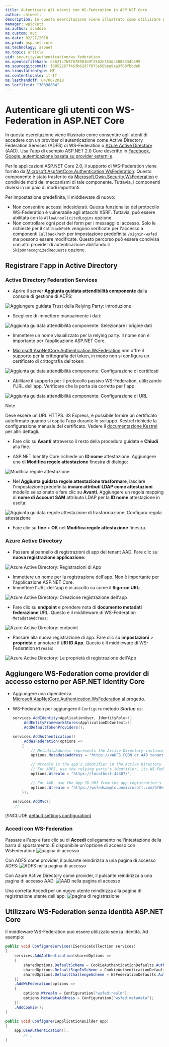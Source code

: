 ```yaml
---
title: Autenticare gli utenti con WS-Federation in ASP.NET Core
author: chlowell
description: In questa esercitazione viene illustrato come utilizzare WS-Federation in un'applicazione ASP.NET Core.
manager: wpickett
ms.author: scaddie
ms.custom: mvc
ms.date: 02/27/2018
ms.prod: asp.net-core
ms.technology: aspnet
ms.topic: article
uid: security/authentication/ws-federation
ms.openlocfilehash: d4621c7b97678903b9f2562e353da3883334b599
ms.sourcegitcommit: f8852267f463b62d7f975e56bea9aa3f68fbbdeb
ms.translationtype: MT
ms.contentlocale: it-IT
ms.lasthandoff: 04/06/2018
ms.locfileid: "30898804"
---
```

# <a name="authenticate-users-with-ws-federation-in-aspnet-core"></a>Autenticare gli utenti con WS-Federation in ASP.NET Core

In questa esercitazione viene illustrato come consentire agli utenti di accedere con un provider di autenticazione come Active Directory Federation Services (ADFS) di WS-Federation o [Azure Active Directory](/azure/active-directory/) (AAD). Usa l'app di esempio ASP.NET 2.0 Core descritto in [Facebook, Google, autenticazione basata su provider esterni e](xref:security/authentication/social/index).

Per le applicazioni ASP.NET Core 2.0, il supporto di WS-Federation viene fornito da [Microsoft.AspNetCore.Authentication.WsFederation](https://www.nuget.org/packages/Microsoft.AspNetCore.Authentication.WsFederation). Questo componente è stato trasferito da [Microsoft.Owin.Security.WsFederation](https://www.nuget.org/packages/Microsoft.Owin.Security.WsFederation) e condivide molti dei meccanismi di tale componente. Tuttavia, i componenti diversi in un paio di modi importanti.

Per impostazione predefinita, il middleware di nuovo:

* Non consentire accessi indesiderati. Questa funzionalità del protocollo WS-Federation è vulnerabile agli attacchi XSRF. Tuttavia, può essere abilitata con la `AllowUnsolicitedLogins` opzione.
* Non controllare ogni post del form per i messaggi di accesso. Solo le richieste per il `CallbackPath` vengono verificate per l'accesso a componenti `CallbackPath` per impostazione predefinita `/signin-wsfed` ma possono essere modificate. Questo percorso può essere condivisa con altri provider di autenticazione abilitando il `SkipUnrecognizedRequests` opzione.

## <a name="register-the-app-with-active-directory"></a>Registrare l'app in Active Directory

### <a name="active-directory-federation-services"></a>Active Directory Federation Services

* Aprire il server **Aggiunta guidata attendibilità componente** dalla console di gestione di ADFS:

![Aggiungere guidata Trust della Relying Party: introduzione](ws-federation/_static/AdfsAddTrust.png)

* Scegliere di immettere manualmente i dati:

![Aggiunta guidata attendibilità componente: Selezionare l'origine dati](ws-federation/_static/AdfsSelectDataSource.png)

* Immettere un nome visualizzato per la relying party. Il nome non è importante per l'applicazione ASP.NET Core.

* [Microsoft.AspNetCore.Authentication.WsFederation](https://www.nuget.org/packages/Microsoft.AspNetCore.Authentication.WsFederation) non offre il supporto per la crittografia dei token, in modo non si configura un certificato di crittografia del token:

![Aggiunta guidata attendibilità componente: Configurazione di certificati](ws-federation/_static/AdfsConfigureCert.png)

* Abilitare il supporto per il protocollo passivo WS-Federation, utilizzando l'URL dell'app. Verificare che la porta sia corretta per l'app:

![Aggiunta guidata attendibilità componente: Configurazione di URL](ws-federation/_static/AdfsConfigureUrl.png)

> [!NOTE]
> Deve essere un URL HTTPS. IIS Express, è possibile fornire un certificato autofirmato quando si ospita l'app durante lo sviluppo. Kestrel richiede la configurazione manuale del certificato. Vedere il [documentazione Kestrel](xref:fundamentals/servers/kestrel) per altri dettagli.

* Fare clic su **Avanti** attraverso il resto della procedura guidata e **Chiudi** alla fine.

* ASP.NET Identity Core richiede un **ID nome** attestazione. Aggiungere uno di **Modifica regole attestazione** finestra di dialogo:

![Modifica regole attestazione](ws-federation/_static/EditClaimRules.png)

* Nel **Aggiunta guidata regole attestazione trasformare**, lasciare l'impostazione predefinita **inviare attributi LDAP come attestazioni** modello selezionato e fare clic su **Avanti**. Aggiungere un regola mapping di **nome di Account SAM** attributo LDAP per la **ID nome** attestazione in uscita:

![Aggiunta guidata regole attestazione di trasformazione: Configura regola attestazione](ws-federation/_static/AddTransformClaimRule.png)

* Fare clic su **fine** > **OK** nel **Modifica regole attestazione** finestra.

### <a name="azure-active-directory"></a>Azure Active Directory

* Passare al pannello di registrazioni di app del tenant AAD. Fare clic su **nuova registrazione applicazione**:

![Azure Active Directory: Registrazioni di App](ws-federation/_static/AadNewAppRegistration.png)

* Immettere un nome per la registrazione dell'app. Non è importante per l'applicazione ASP.NET Core.
* Immettere l'URL dell'app è in ascolto su come il **Sign-on URL**:

![Azure Active Directory: Creazione registrazione dell'app](ws-federation/_static/AadCreateAppRegistration.png)

* Fare clic su **endpoint** e prendere nota di **documento metadati federazione** URL. Questo è il middleware di WS-Federation `MetadataAddress`:

![Azure Active Directory: endpoint](ws-federation/_static/AadFederationMetadataDocument.png)

* Passare alla nuova registrazione di app. Fare clic su **impostazioni** > **proprietà** e annotare il **URI ID App**. Questo è il middleware di WS-Federation `Wtrealm`:

![Azure Active Directory: Le proprietà di registrazione dell'App](ws-federation/_static/AadAppIdUri.png)

## <a name="add-ws-federation-as-an-external-login-provider-for-aspnet-core-identity"></a>Aggiungere WS-Federation come provider di accesso esterno per ASP.NET Identity Core

* Aggiungere una dipendenza [Microsoft.AspNetCore.Authentication.WsFederation](https://www.nuget.org/packages/Microsoft.AspNetCore.Authentication.WsFederation) al progetto.
* WS-Federation per aggiungere il `Configure` metodo *Startup.cs*:

    ```csharp
    services.AddIdentity<ApplicationUser, IdentityRole>()
        .AddEntityFrameworkStores<ApplicationDbContext>()
        .AddDefaultTokenProviders();

    services.AddAuthentication()
        .AddWsFederation(options =>
        {
            // MetadataAddress represents the Active Directory instance used to authenticate users.
            options.MetadataAddress = "https://<ADFS FQDN or AAD tenant>/FederationMetadata/2007-06/FederationMetadata.xml";

            // Wtrealm is the app's identifier in the Active Directory instance.
            // For ADFS, use the relying party's identifier, its WS-Federation Passive protocol URL:
            options.Wtrealm = "https://localhost:44307/";

            // For AAD, use the App ID URI from the app registration's Properties blade:
            options.Wtrealm = "https://wsfedsample.onmicrosoft.com/bf0e7e6d-056e-4e37-b9a6-2c36797b9f01";
        });

    services.AddMvc()
     // ...
    ```

[!INCLUDE [default settings configuration](social/includes/default-settings.md)]

### <a name="log-in-with-ws-federation"></a>Accedi con WS-Federation

Passare all'app e fare clic su di **Accedi** collegamento nell'intestazione della barra di spostamento. È disponibile un'opzione di accesso con WsFederation: ![pagina di accesso](ws-federation/_static/WsFederationButton.png)

Con ADFS come provider, il pulsante reindirizza a una pagina di accesso ADFS: ![ADFS nella pagina di accesso](ws-federation/_static/AdfsLoginPage.png)

Con Azure Active Directory come provider, il pulsante reindirizza a una pagina di accesso AAD: ![AAD nella pagina di accesso](ws-federation/_static/AadSignIn.png)

Una corretta Accedi per un nuovo utente reindirizza alla pagina di registrazione utente dell'app: ![pagina di registrazione](ws-federation/_static/Register.png)

## <a name="use-ws-federation-without-aspnet-core-identity"></a>Utilizzare WS-Federation senza identità ASP.NET Core

Il middleware WS-Federation può essere utilizzato senza identità. Ad esempio:

```csharp
public void ConfigureServices(IServiceCollection services)
{
    services.AddAuthentication(sharedOptions =>
    {
        sharedOptions.DefaultScheme = CookieAuthenticationDefaults.AuthenticationScheme;
        sharedOptions.DefaultSignInScheme = CookieAuthenticationDefaults.AuthenticationScheme;
        sharedOptions.DefaultChallengeScheme = WsFederationDefaults.AuthenticationScheme;
    })
    .AddWsFederation(options =>
    {
        options.Wtrealm = Configuration["wsfed:realm"];
        options.MetadataAddress = Configuration["wsfed:metadata"];
    })
    .AddCookie();
}

public void Configure(IApplicationBuilder app)
{
    app.UseAuthentication();
        // …
}
```
